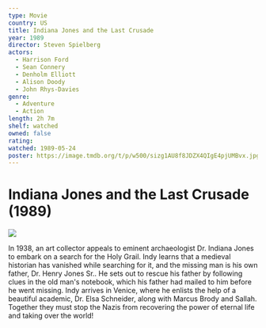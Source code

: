 ```yaml
---
type: Movie
country: US
title: Indiana Jones and the Last Crusade
year: 1989
director: Steven Spielberg
actors:
  - Harrison Ford
  - Sean Connery
  - Denholm Elliott
  - Alison Doody
  - John Rhys-Davies
genre:
  - Adventure
  - Action
length: 2h 7m
shelf: watched
owned: false
rating:
watched: 1989-05-24
poster: https://image.tmdb.org/t/p/w500/sizg1AU8f8JDZX4QIgE4pjUMBvx.jpg
---
```


# Indiana Jones and the Last Crusade (1989)

![](https://image.tmdb.org/t/p/w500/sizg1AU8f8JDZX4QIgE4pjUMBvx.jpg)

In 1938, an art collector appeals to eminent archaeologist Dr. Indiana Jones to embark on a search for the Holy Grail. Indy learns that a medieval historian has vanished while searching for it, and the missing man is his own father, Dr. Henry Jones Sr.. He sets out to rescue his father by following clues in the old man's notebook, which his father had mailed to him before he went missing. Indy arrives in Venice, where he enlists the help of a beautiful academic, Dr. Elsa Schneider, along with Marcus Brody and Sallah. Together they must stop the Nazis from recovering the power of eternal life and taking over the world!